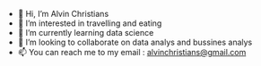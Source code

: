 - 👋 Hi, I’m Alvin Christians
- 👀 I’m interested in travelling and eating
- 🌱 I’m currently learning data science
- 💞️ I’m looking to collaborate on data analys and bussines analys
- 📫 You can reach me to my email : alvinchristians@gmail.com 

<!---
alvin93/alvin93 is a ✨ special ✨ repository because its `README.md` (this file) appears on your GitHub profile.
You can click the Preview link to take a look at your changes.
--->
